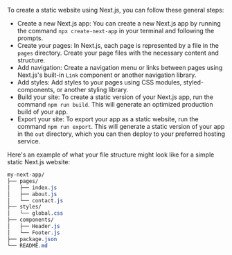 To create a static website using Next.js, you can follow these general steps:
- Create a new Next.js app:
    You can create a new Next.js app by running the command `npx create-next-app` in your terminal and following the prompts.
- Create your pages:
    In Next.js, each page is represented by a file in the `pages` directory. Create your page files with the necessary content and structure.
- Add navigation:
    Create a navigation menu or links between pages using Next.js's built-in `Link` component or another navigation library.
- Add styles:
    Add styles to your pages using CSS modules, styled-components, or another styling library.
- Build your site:
    To create a static version of your Next.js app, run the command `npm run build`. This will generate an optimized production build of your app.
- Export your site:
    To export your app as a static website, run the command `npm run export`. This will generate a static version of your app in the `out` directory, which you can then deploy to your preferred hosting service.

Here's an example of what your file structure might look like for a simple static Next.js website:

```css
my-next-app/
├── pages/
│   ├── index.js
│   ├── about.js
│   └── contact.js
├── styles/
│   └── global.css
├── components/
│   ├── Header.js
│   └── Footer.js
├── package.json
└── README.md
```